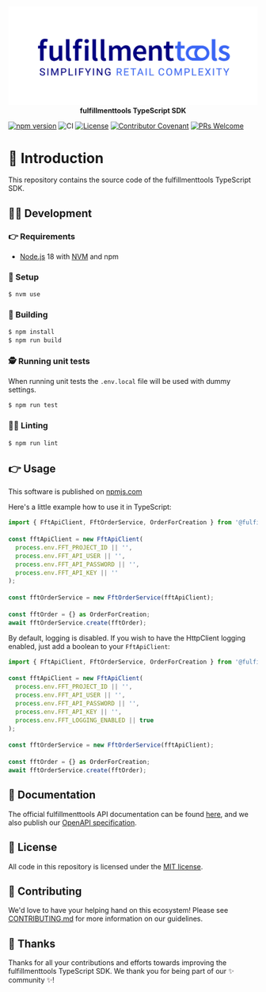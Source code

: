 <p align="center">
  <a href="https://fulfillmenttools.com/">
    <img alt="fulfillmenttools logo" src="./.github/images/fft-mach-alliance.svg">
  </a><br />
<b>fulfillmenttools TypeScript SDK</b>
</p>

[![npm version](https://img.shields.io/npm/v/@fulfillmenttools/fulfillmenttools-sdk-typescript.svg?style=flat)](https://www.npmjs.com/package/@fulfillmenttools/fulfillmenttools-sdk-typescript) 
![CI](https://github.com/fulfillmenttools/fulfillmenttools-sdk-typescript/actions/workflows/ci.yml/badge.svg)
[![License](https://img.shields.io/github/license/fulfillmenttools/fulfillmenttools-sdk-typescript)](./LICENSE)
[![Contributor Covenant](https://img.shields.io/badge/Contributor%20Covenant-2.1-4baaaa.svg)](./CODE_OF_CONDUCT.md)
[![PRs Welcome](https://img.shields.io/badge/PRs-welcome-brightgreen.svg)](./CONTRIBUTING.md)

# 🤖 Introduction

This repository contains the source code of the fulfillmenttools TypeScript SDK.

## 👨‍💻 Development

### 👉 Requirements

- [Node.js](https://nodejs.org/en/) 18 with [NVM](https://github.com/nvm-sh/nvm) and npm

### 🛫 Setup

```bash
$ nvm use
```

### 🤸 Building

```bash
$ npm install
$ npm run build
```

### 🕵️ Running unit tests

When running unit tests the `.env.local` file will be used with dummy settings.

```bash
$ npm run test
```

### 🕵️‍♀️ Linting

```bash
$ npm run lint
```
## 👉 Usage

This software is published on [npmjs.com](https://www.npmjs.com/package/@fulfillmenttools/fulfillmenttools-sdk-typescript)

Here's a little example how to use it in TypeScript:

```typescript
import { FftApiClient, FftOrderService, OrderForCreation } from '@fulfillmenttools/fulfillmenttools-sdk-typescript';

const fftApiClient = new FftApiClient(
  process.env.FFT_PROJECT_ID || '',
  process.env.FFT_API_USER || '',
  process.env.FFT_API_PASSWORD || '',
  process.env.FFT_API_KEY || ''
);

const fftOrderService = new FftOrderService(fftApiClient);

const fftOrder = {} as OrderForCreation;
await fftOrderService.create(fftOrder);
```

By default, logging is disabled. If you wish to have the HttpClient logging enabled, just add a boolean to your `FftApiClient`:
```typescript
import { FftApiClient, FftOrderService, OrderForCreation } from '@fulfillmenttools/fulfillmenttools-sdk-typescript';

const fftApiClient = new FftApiClient(
  process.env.FFT_PROJECT_ID || '',
  process.env.FFT_API_USER || '',
  process.env.FFT_API_PASSWORD || '',
  process.env.FFT_API_KEY || '',
  process.env.FFT_LOGGING_ENABLED || true
);

const fftOrderService = new FftOrderService(fftApiClient);

const fftOrder = {} as OrderForCreation;
await fftOrderService.create(fftOrder);
```

## 📖 Documentation

The official fulfillmenttools API documentation can be found [here](https://docs.fulfillmenttools.com/api-docs/), and we also publish our [OpenAPI specification](https://fulfillmenttools.github.io/api-reference-ui/).

## 📜 License

All code in this repository is licensed under the [MIT license](https://github.com/fulfillmenttools/fulfillmenttools-sdk-typescript/blob/master/LICENSE).

## 🙌 Contributing

We'd love to have your helping hand on this ecosystem! Please see [CONTRIBUTING.md](./CONTRIBUTING.md) for more information on our guidelines.

## :blue_heart: Thanks

Thanks for all your contributions and efforts towards improving the fulfillmenttools TypeScript SDK. We thank you for being part of our :sparkles: community :sparkles:!
